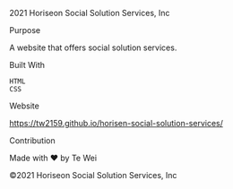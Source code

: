 2021 Horiseon Social Solution Services, Inc

Purpose

A website that offers social solution services.

Built With

    HTML
    CSS

Website

https://tw2159.github.io/horisen-social-solution-services/

Contribution

Made with ❤️ by Te Wei

©2021 Horiseon Social Solution Services, Inc

